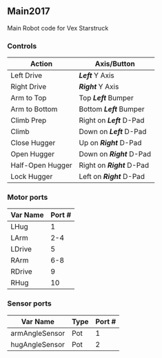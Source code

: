 ## Main2017
Main Robot code for Vex Starstruck

### Controls
| Action            | Axis/Button |
| ----------------- | ----------- |
| Left Drive        | ***Left*** Y Axis |
| Right Drive       | ***Right*** Y Axis |
| Arm to Top        | Top ***Left*** Bumper |
| Arm to Bottom     | Bottom ***Left*** Bumper |
| Climb Prep        | Right on ***Left*** D-Pad |
| Climb             | Down on ***Left*** D-Pad |
| Close Hugger      | Up on ***Right*** D-Pad |
| Open Hugger       | Down on ***Right*** D-Pad |
| Half-Open Hugger  | Right on ***Right*** D-Pad |
| Lock Hugger       | Left on ***Right*** D-Pad |

### Motor ports
| Var Name | Port # |
| -------- | ------ |
| LHug     | 1      |
| LArm     | 2-4    |
| LDrive   | 5      |
| RArm     | 6-8    |
| RDrive   | 9      |
| RHug     | 10     |

### Sensor ports
| Var Name       | Type | Port # |
| -------------- | ---- | ------ |
| armAngleSensor | Pot  | 1 |
| hugAngleSensor | Pot  | 2 |
